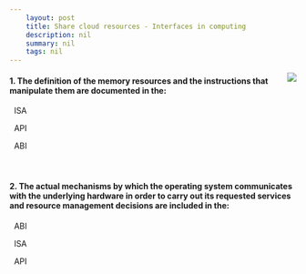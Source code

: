 ```yaml
---
    layout: post
    title: Share cloud resources - Interfaces in computing
    description: nil
    summary: nil
    tags: nil
---
```



 <a target="_blank" href="https://docs.microsoft.com/en-us/learn/modules/cmu-share-cloud-resources/5-interfaces/"><i class="fas fa-external-link-alt"></i> </a>
 <img align="right" src="https://docs.microsoft.com/en-us/learn/achievements/cmu-cloud-developer/share-cloud-resources.svg">
####  1. The definition of the memory resources and the instructions that manipulate them are documented in the:


<i class='fas fa-check-square' style='color: Dodgerblue;'></i> &nbsp;&nbsp;ISA

<i class='far fa-square'></i> &nbsp;&nbsp;API

<i class='far fa-square'></i> &nbsp;&nbsp;ABI
<br />
<br />
<br />

####  2. The actual mechanisms by which the operating system communicates with the underlying hardware in order to carry out its requested services and resource management decisions are included in the:


<i class='far fa-square'></i> &nbsp;&nbsp;ABI

<i class='fas fa-check-square' style='color: Dodgerblue;'></i> &nbsp;&nbsp;ISA

<i class='far fa-square'></i> &nbsp;&nbsp;API
<br />
<br />
<br />
